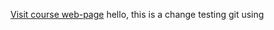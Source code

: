 [Visit course web-page](https://sites.google.com/view/numeconcph-introprog/home)
hello, this is a change testing git using